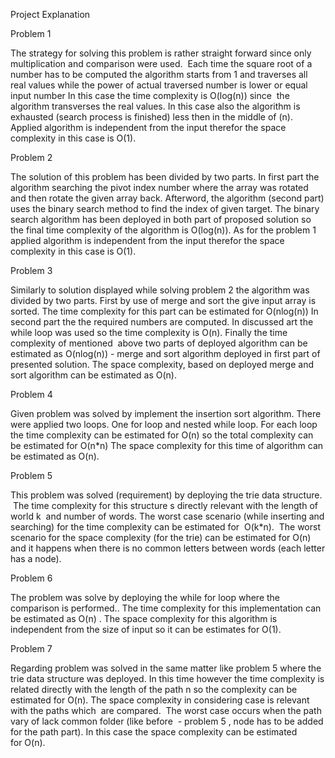Project Explanation

Problem 1

The strategy for solving this problem is rather straight forward since only multiplication and comparison were used.  Each time the square root of a number has to be computed the algorithm starts from 1 and traverses all real values while the power of actual traversed number is lower or equal input number
In this case the time complexity is O(log(n)) since  the algorithm transverses the real values. In this case also the algorithm is exhausted (search process is finished) less then in the middle of (n).  
Applied algorithm is independent from the input therefor the space complexity in this case is O(1).

Problem 2

The solution of this problem has been divided by two parts. In first part the algorithm searching the pivot index number where the array was rotated and then rotate the given array back. Afterword, the algorithm (second part) uses the binary search method to find the index of given target.
The binary search algorithm has been deployed in both part of proposed solution so the final time complexity of the algorithm is O(log(n)). As for the problem 1 applied algorithm is independent from the input therefor the space complexity in this case is O(1).

Problem 3

Similarly to solution displayed while solving problem 2 the algorithm was divided by two parts. First by use of merge and sort the give input array is sorted. The time complexity for this part can be estimated for O(nlog(n)) In second part the the required numbers are computed. In discussed art the while loop was used so the time complexity is O(n). Finally the time complexity of mentioned  above two parts of deployed algorithm can be estimated as O(nlog(n)) - merge and sort algorithm deployed in first part of presented solution. 
The space complexity, based on deployed merge and sort algorithm can be estimated as O(n).

Problem 4

Given problem was solved by implement the insertion sort algorithm. There were applied two loops. One for loop and nested while loop. For each loop the time complexity can be estimated for O(n) so the total complexity can be estimated for O(n*n) The space complexity for this time of algorithm can be estimated as O(n).

Problem 5

This problem was solved (requirement) by deploying the trie data structure.  The time complexity for this structure s directly relevant with the length of world k  and number of words. The worst case scenario (while inserting and searching) for the time complexity can be estimated for  O(k*n).  The worst scenario for the space complexity (for the trie) can be estimated for O(n) and it happens when there is no common letters between words (each letter has a node).

Problem 6

The problem was solve by deploying the while for loop where the comparison is performed.. The time complexity for this implementation can be estimated as O(n) . The space complexity for this algorithm is independent from the size of input so it can be estimates for O(1).


Problem 7

Regarding problem was solved in the same matter like problem 5 where the trie data structure was deployed. In this time however the time complexity is related directly with the length of the path n so the complexity can be estimated for O(n). The space complexity in considering case is relevant with the paths which  are compared.  The worst case occurs when the path vary of lack common folder (like before  - problem 5 , node has to be added for the path part). In this case the space complexity can be estimated for O(n).